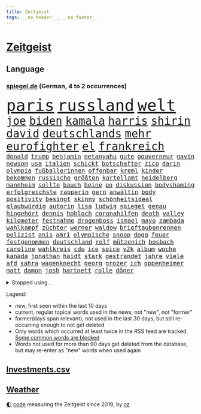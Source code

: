 ```yaml
---
title: Zeitgeist
tags: __no_header__, __no_footer__
---
```


# [Zeitgeist](https://oliz.io/zeitgeist/)

## Language

<h3><a href="https://www.spiegel.de" target="_blank">spiegel.de</a> (German, 4 to 2 occurrences)</h3>
<p style="font-family:monospace">
<span style="font-size:32pt"><a href="news_links.html#paris" class="current">paris</a></span>
<span style="font-size:32pt"><a href="news_links.html#russland" class="current">russland</a></span>
<span style="font-size:32pt"><a href="news_links.html#welt" class="current">welt</a></span>
<br>
<span style="font-size:22pt"><a href="news_links.html#joe" class="current">joe</a></span>
<span style="font-size:22pt"><a href="news_links.html#biden" class="current">biden</a></span>
<span style="font-size:22pt"><a href="news_links.html#kamala" class="current">kamala</a></span>
<span style="font-size:22pt"><a href="news_links.html#harris" class="current">harris</a></span>
<span style="font-size:22pt"><a href="news_links.html#shirin" class="new">shirin</a></span>
<span style="font-size:22pt"><a href="news_links.html#david" class="current">david</a></span>
<span style="font-size:22pt"><a href="news_links.html#deutschlands" class="current">deutschlands</a></span>
<span style="font-size:22pt"><a href="news_links.html#mehr" class="current">mehr</a></span>
<span style="font-size:22pt"><a href="news_links.html#eurofighter" class="current">eurofighter</a></span>
<span style="font-size:22pt"><a href="news_links.html#el" class="current">el</a></span>
<span style="font-size:22pt"><a href="news_links.html#frankreich" class="current">frankreich</a></span>
<br>
<span style="font-size:12pt"><a href="news_links.html#donald" class="current">donald</a></span>
<span style="font-size:12pt"><a href="news_links.html#trump" class="current">trump</a></span>
<span style="font-size:12pt"><a href="news_links.html#benjamin" class="current">benjamin</a></span>
<span style="font-size:12pt"><a href="news_links.html#netanyahu" class="current">netanyahu</a></span>
<span style="font-size:12pt"><a href="news_links.html#gute" class="current">gute</a></span>
<span style="font-size:12pt"><a href="news_links.html#gouverneur" class="current">gouverneur</a></span>
<span style="font-size:12pt"><a href="news_links.html#gavin" class="new">gavin</a></span>
<span style="font-size:12pt"><a href="news_links.html#newsom" class="new">newsom</a></span>
<span style="font-size:12pt"><a href="news_links.html#usa" class="current">usa</a></span>
<span style="font-size:12pt"><a href="news_links.html#italien" class="current">italien</a></span>
<span style="font-size:12pt"><a href="news_links.html#schickt" class="current">schickt</a></span>
<span style="font-size:12pt"><a href="news_links.html#botschafter" class="current">botschafter</a></span>
<span style="font-size:12pt"><a href="news_links.html#zico" class="new">zico</a></span>
<span style="font-size:12pt"><a href="news_links.html#darin" class="current">darin</a></span>
<span style="font-size:12pt"><a href="news_links.html#olympia" class="current">olympia</a></span>
<span style="font-size:12pt"><a href="news_links.html#fußballerinnen" class="current">fußballerinnen</a></span>
<span style="font-size:12pt"><a href="news_links.html#offenbar" class="current">offenbar</a></span>
<span style="font-size:12pt"><a href="news_links.html#kreml" class="current">kreml</a></span>
<span style="font-size:12pt"><a href="news_links.html#kinder" class="current">kinder</a></span>
<span style="font-size:12pt"><a href="news_links.html#bekommen" class="current">bekommen</a></span>
<span style="font-size:12pt"><a href="news_links.html#russische" class="current">russische</a></span>
<span style="font-size:12pt"><a href="news_links.html#größten" class="current">größten</a></span>
<span style="font-size:12pt"><a href="news_links.html#kartellamt" class="current">kartellamt</a></span>
<span style="font-size:12pt"><a href="news_links.html#heidelberg" class="current">heidelberg</a></span>
<span style="font-size:12pt"><a href="news_links.html#mannheim" class="current">mannheim</a></span>
<span style="font-size:12pt"><a href="news_links.html#sollte" class="current">sollte</a></span>
<span style="font-size:12pt"><a href="news_links.html#bauch" class="current">bauch</a></span>
<span style="font-size:12pt"><a href="news_links.html#beine" class="current">beine</a></span>
<span style="font-size:12pt"><a href="news_links.html#po" class="current">po</a></span>
<span style="font-size:12pt"><a href="news_links.html#diskussion" class="current">diskussion</a></span>
<span style="font-size:12pt"><a href="news_links.html#bodyshaming" class="new">bodyshaming</a></span>
<span style="font-size:12pt"><a href="news_links.html#erfolgreichste" class="current">erfolgreichste</a></span>
<span style="font-size:12pt"><a href="news_links.html#rapperin" class="new">rapperin</a></span>
<span style="font-size:12pt"><a href="news_links.html#gern" class="current">gern</a></span>
<span style="font-size:12pt"><a href="news_links.html#anwältin" class="new">anwältin</a></span>
<span style="font-size:12pt"><a href="news_links.html#body" class="new">body</a></span>
<span style="font-size:12pt"><a href="news_links.html#positivity" class="new">positivity</a></span>
<span style="font-size:12pt"><a href="news_links.html#besingt" class="current">besingt</a></span>
<span style="font-size:12pt"><a href="news_links.html#skinny" class="new">skinny</a></span>
<span style="font-size:12pt"><a href="news_links.html#schönheitsideal" class="new">schönheitsideal</a></span>
<span style="font-size:12pt"><a href="news_links.html#glaubwürdig" class="current">glaubwürdig</a></span>
<span style="font-size:12pt"><a href="news_links.html#autorin" class="current">autorin</a></span>
<span style="font-size:12pt"><a href="news_links.html#lisa" class="current">lisa</a></span>
<span style="font-size:12pt"><a href="news_links.html#ludwig" class="new">ludwig</a></span>
<span style="font-size:12pt"><a href="news_links.html#spiegel" class="current">spiegel</a></span>
<span style="font-size:12pt"><a href="news_links.html#genau" class="current">genau</a></span>
<span style="font-size:12pt"><a href="news_links.html#hingehört" class="new">hingehört</a></span>
<span style="font-size:12pt"><a href="news_links.html#dennis" class="current">dennis</a></span>
<span style="font-size:12pt"><a href="news_links.html#hohloch" class="new">hohloch</a></span>
<span style="font-size:12pt"><a href="news_links.html#coronahilfen" class="new">coronahilfen</a></span>
<span style="font-size:12pt"><a href="news_links.html#death" class="current">death</a></span>
<span style="font-size:12pt"><a href="news_links.html#valley" class="new">valley</a></span>
<span style="font-size:12pt"><a href="news_links.html#kilometer" class="current">kilometer</a></span>
<span style="font-size:12pt"><a href="news_links.html#festnahme" class="current">festnahme</a></span>
<span style="font-size:12pt"><a href="news_links.html#drogenboss" class="current">drogenboss</a></span>
<span style="font-size:12pt"><a href="news_links.html#ismael" class="new">ismael</a></span>
<span style="font-size:12pt"><a href="news_links.html#mayo" class="new">mayo</a></span>
<span style="font-size:12pt"><a href="news_links.html#zambada" class="new">zambada</a></span>
<span style="font-size:12pt"><a href="news_links.html#wahlkampf" class="current">wahlkampf</a></span>
<span style="font-size:12pt"><a href="news_links.html#züchter" class="new">züchter</a></span>
<span style="font-size:12pt"><a href="news_links.html#werner" class="current">werner</a></span>
<span style="font-size:12pt"><a href="news_links.html#waldow" class="new">waldow</a></span>
<span style="font-size:12pt"><a href="news_links.html#brieftaubenrennen" class="new">brieftaubenrennen</a></span>
<span style="font-size:12pt"><a href="news_links.html#polizist" class="current">polizist</a></span>
<span style="font-size:12pt"><a href="news_links.html#anis" class="new">anis</a></span>
<span style="font-size:12pt"><a href="news_links.html#amri" class="new">amri</a></span>
<span style="font-size:12pt"><a href="news_links.html#olympische" class="current">olympische</a></span>
<span style="font-size:12pt"><a href="news_links.html#snoop" class="new">snoop</a></span>
<span style="font-size:12pt"><a href="news_links.html#dogg" class="new">dogg</a></span>
<span style="font-size:12pt"><a href="news_links.html#feuer" class="current">feuer</a></span>
<span style="font-size:12pt"><a href="news_links.html#festgenommen" class="current">festgenommen</a></span>
<span style="font-size:12pt"><a href="news_links.html#deutschland" class="current">deutschland</a></span>
<span style="font-size:12pt"><a href="news_links.html#rolf" class="current">rolf</a></span>
<span style="font-size:12pt"><a href="news_links.html#mützenich" class="current">mützenich</a></span>
<span style="font-size:12pt"><a href="news_links.html#bosbach" class="new">bosbach</a></span>
<span style="font-size:12pt"><a href="news_links.html#caroline" class="new">caroline</a></span>
<span style="font-size:12pt"><a href="news_links.html#wahlkreis" class="current">wahlkreis</a></span>
<span style="font-size:12pt"><a href="news_links.html#cdu" class="current">cdu</a></span>
<span style="font-size:12pt"><a href="news_links.html#ice" class="current">ice</a></span>
<span style="font-size:12pt"><a href="news_links.html#spice" class="current">spice</a></span>
<span style="font-size:12pt"><a href="news_links.html#y2k" class="new">y2k</a></span>
<span style="font-size:12pt"><a href="news_links.html#album" class="current">album</a></span>
<span style="font-size:12pt"><a href="news_links.html#woche" class="current">woche</a></span>
<span style="font-size:12pt"><a href="news_links.html#kanada" class="current">kanada</a></span>
<span style="font-size:12pt"><a href="news_links.html#jonathan" class="current">jonathan</a></span>
<span style="font-size:12pt"><a href="news_links.html#haidt" class="current">haidt</a></span>
<span style="font-size:12pt"><a href="news_links.html#stark" class="current">stark</a></span>
<span style="font-size:12pt"><a href="news_links.html#gestrandet" class="current">gestrandet</a></span>
<span style="font-size:12pt"><a href="news_links.html#jahre" class="current">jahre</a></span>
<span style="font-size:12pt"><a href="news_links.html#viele" class="current">viele</a></span>
<span style="font-size:12pt"><a href="news_links.html#afd" class="current">afd</a></span>
<span style="font-size:12pt"><a href="news_links.html#sahra" class="current">sahra</a></span>
<span style="font-size:12pt"><a href="news_links.html#wagenknecht" class="current">wagenknecht</a></span>
<span style="font-size:12pt"><a href="news_links.html#georg" class="current">georg</a></span>
<span style="font-size:12pt"><a href="news_links.html#grozer" class="new">grozer</a></span>
<span style="font-size:12pt"><a href="news_links.html#ich" class="current">ich</a></span>
<span style="font-size:12pt"><a href="news_links.html#oppenheimer" class="new">oppenheimer</a></span>
<span style="font-size:12pt"><a href="news_links.html#matt" class="new">matt</a></span>
<span style="font-size:12pt"><a href="news_links.html#damon" class="new">damon</a></span>
<span style="font-size:12pt"><a href="news_links.html#josh" class="current">josh</a></span>
<span style="font-size:12pt"><a href="news_links.html#hartnett" class="new">hartnett</a></span>
<span style="font-size:12pt"><a href="news_links.html#rolle" class="current">rolle</a></span>
<span style="font-size:12pt"><a href="news_links.html#döner" class="current">döner</a></span>
</p>
<details>
<summary>Stopped using...</summary>
<p class="former" style="font-size:12pt">
elfmeter(1374) funktionieren(1373) gründer(1373) kassiert(1373) arsenal(1372) gewissen(1372) steigende(1372) coronakrise(1371) führerschein(1371) kritisierte(1371) landkreis(1371) strafen(1371) eng(1370) radikal(1370) vergeblich(1370) angeblichen(1369) mittelmeer(1369) parteichef(1369) paul(1369) richten(1369) vermuten(1369) österreichische(1369) überlebte(1369) energien(1368) hinterher(1368) polens(1368) positionen(1368) schiff(1368) betreiber(1367) geflüchteten(1367) ifoinstitut(1367) leipzig(1367) übergeben(1367) aufnahmen(1366) bundesländer(1366) kriminellen(1366) seitdem(1366) senat(1366) 33(1365) 37(1365) angekommen(1365) besiegt(1365) dreimal(1365) eingesetzt(1365) golf(1365) regt(1365) tobt(1365) armut(1364) aufgehoben(1364) beschluss(1364) bitten(1364) dramatisch(1364) freiheit(1364) geburt(1364) generalsekretär(1364) litauen(1364) remis(1364) zurzeit(1364) trennung(1363) drastisch(1362) kämpfe(1362) weltkrieg(1362) teilnehmer(1361) wiederholt(1361) außen(1360) daher(1360) system(1360) außerdem(1359) einreisen(1359) kräftig(1359) oliver(1359) frachter(1358) unglück(1358) beinahe(1357) rassistischen(1357) störung(1357) vorstoß(1357) antisemitismus(1356) gekauft(1356) nutzer(1356) brite(1355) ausgeliefert(1354) gaben(1354) hielten(1354) republik(1354) torhüter(1354) verfolgt(1354) wachstum(1354) wochenlang(1353) änderungen(1353) auflagen(1350) beklagt(1350) 600(1349) aufarbeitung(1349) enge(1348) geprägt(1345) beitrag(1344) holocaust(1344) laufenden(1343) leider(1343) uni(1343) dran(1342) entschuldigung(1339) vorwürfen(1337) konferenz(1335) pleite(1335) uhaft(1329) afrikas(1328) geblieben(1327) dauert(1325) überfordert(1325) erhöhung(1324) herausforderungen(1321) armen(1318) plattform(1315) regelmäßig(1298) sachen(1290) niederländer(1260) anna(1256) estland(1245) lediglich(1155) arbeitsmarkt(1144) 38(1140) cup(1094) jinping(1062) 20000(1056) gestern(1056) jahrzehnt(1051) gewohnt(1042) nachmittag(1039) schlafen(1037) befreiung(1034) hawaii(1034) irritiert(1028) offene(1024) dokumentiert(1016) kursieren(1010) bekräftigt(1006) abkommen(1002) kurze(1000) ampelparteien(984) härte(971) fußballs(966) vatikan(965) akw(953) sank(942) möchten(934) öffentlichrechtlichen(934) bundesinnenministerin(925) bat(919) verringern(908) verkündete(907) explosionen(900) spaltung(896) afrikanischen(888) gezwungen(888) lohnen(883) verwaltung(872) samt(867) gelöst(854) künstlerin(840) gefangenschaft(839) dilemma(828) günstige(828) besetzten(826) durchsuchen(817) klopp(803) perfekte(800) hammer(797) unterlag(793) chefs(775) stockholm(768) ulrich(768) galten(765) veröffentlichen(753) unentschieden(750) osnabrück(748) erntet(738) erlegen(733) folgten(727) rettungsaktion(725) islamisten(722) toilette(714) zivile(707) einladung(693) nackt(674) machtmissbrauch(670) juristische(656) irland(651) eingriff(650) wohnungsbau(634) parallel(616) verehrt(616) uskonzern(615) digital(605) redet(602) wirtschaftliche(600) staates(598) einstige(597) ig(597) testet(596) pop(592) technische(589) familiennewsletter(582) wechselte(582) steigern(581) kieler(568) rekordhoch(567) leblos(566) verwendet(564) legendäre(561) reichsbürger(560) ussängerin(551) erleidet(546) christdemokraten(540) c(537) initiative(535) rauchen(533) fahrbahn(531) liebt(529) übers(527) jäger(520) verschleppt(519) richtigen(515) angemeldet(513) panik(512) anzeigen(510) außergewöhnlich(501) merklich(497) gedanken(496) wendepunkt(490) gala(489) 15jähriger(488) kassen(487) ungeklärt(482) ferrari(477) erfolgen(475) asylpolitik(472) genaue(470) baugenehmigungen(466) fluggesellschaften(458) dringt(455) staatsbürger(449) härtere(447) alarmbereitschaft(445) urlauber(444) horror(440) ikone(439) vollem(433) 15jährige(426) strompreise(425) rechtskräftig(423) filmbranche(422) florenz(422) erregt(421) südkoreas(420) gegnern(418) infolge(414) iphones(412) naturschutz(407) ausschließen(405) einwanderung(405) treu(399) indischer(395) 77(389) defensive(386) einzigen(383) stellvertretende(378) stellenabbau(370) luka(369) beschloss(365) csuchef(365) travis(365) gerichts(364) surfen(356) einzuführen(355) lagen(355) bewaffnete(354) vormittag(354) durchschnitt(353) football(353) varianten(350) islamistische(348) mancher(347) antwortet(346) brutaler(346) teuerste(345) britney(344) spears(344) runden(343) bemerkenswert(342) margot(340) kindesmissbrauch(334) verglichen(330) debütant(329) hartes(327) wolff(326) schrecklichen(324) verkehrsunfall(324) bestens(323) afdchef(321) samstagabend(321) sichergestellt(321) trendwende(319) jüdisches(318) us(317) 03(316) tisch(315) spanischer(312) astronomen(311) kabine(311) year(310) zypern(310) ködern(308) bbc(306) elektroauto(304) mittelfeld(304) harald(303) harmlos(303) rückenschmerzen(303) besserung(299) 12000(298) heutzutage(296) wehrpflicht(296) glänzt(293) toptalent(293) appellieren(292) sicherheitslage(291) ständige(291) rage(290) herbert(289) noten(289) holocaustüberlebende(288) antisemitischer(287) getöteter(287) massenproteste(287) verliebt(287) einander(286) singen(286) sanitäter(285) unschuldig(285) rief(283) verheiratet(282) rekordzahl(281) verdrängt(281) duo(280) eustaaten(280) fracht(277) historikerin(276) kelce(273) tabellenführung(273) flüchtig(270) würgen(268) beschießen(267) tanzen(267) höchster(266) streifenwagen(266) versuche(266) kriegen(264) leistete(259) schmerzen(258) wenden(258) überraschende(258) migrationshintergrund(257) kundgebung(256) mohammadi(256) wild(250) bezahlkarte(248) schwaben(247) tipp(245) mangelt(243) flensburg(242) fdppolitikerin(241) warnstreik(240) perry(239) unrwa(239) crown(238) topmanager(238) unterschätzt(238) doppelter(235) 29jähriger(234) veränderung(234) ausschlussverfahren(232) torjäger(232) ukrainehilfe(231) erfolgsserie(230) turnieren(230) ampelpartner(229) gibt’s(229) netflixserie(229) student(229) thailändische(229) eigenem(228) hast(227) benedikt(224) kündigungen(224) besorgniserregend(220) stanley(218) golden(217) robbie(215) ausgleich(214) argentinischen(213) unruhen(213) zweikampf(213) ausgenommen(212) erfinder(208) zielen(207) flugreisende(205) erfolgserlebnis(204) erfuhr(202) eingezogen(201) natopartnern(200) gleichgeschlechtliche(199) füllen(197) stromausfall(197) umfangreiche(197) verstößt(197) ermittlungsverfahren(196) inspirieren(196) versteht(196) österreicher(195) grant(194) aktiviert(192) geschützt(192) 28(191) gebrannt(190) hungern(190) on(190) platzen(190) therapien(190) verfügt(189) anwendung(188) heer(188) rammte(187) spiegelkorrespondentin(184) 1997(183) dreistelligen(183) brandenburgischen(182) schröders(182) unbestimmte(181) haftanstalt(180) kinderpornografie(180) rutscht(179) triumphieren(179) sendet(176) arbeitsminister(174) trotzt(174) rekordniveau(173) 1980(171) ehren(171) niedersachsens(170) stromausfälle(170) elisabeth(169) prozessbeginn(169) single(169) ausgang(168) benötigte(168) mona(168) privates(168) ausgrenzung(167) gepäck(167) zeitenwende(167) protestierende(166) sommermärchen(166) sony(166) kapitulation(165) kinos(165) teamchef(165) alarmierte(164) sinkflug(163) zugunglück(163) zweifache(163) fehlenden(162) mehrjährige(162) milch(162) marlene(161) allgegenwärtig(160) erhöhte(160) holten(160) gegenmaßnahmen(159) gestalt(159) piloten(157) leichnam(156) sophie(156) go(154) demonstrierten(153) great(153) korallenriffe(153) lamar(153) aufgespürt(151) grausamen(151) bunte(150) populisten(149) rod(149) wille(149) geschichtsbücher(148) philippe(148) ausländischer(147) gegenentwurf(147) ios(147) riefen(147) unterrichtet(147) bitcoins(146) deutschem(146) gerügt(146) anonymer(145) justin(145) meeresgrund(145) zentral(145) 4000(144) verbringen(144) verknüpft(144) ablenkungsmanöver(143) minderjährigen(143) styles(143) regimekritischen(142) einsehen(140) landtagswahl(140) missachtet(140) bildungssystem(139) bundesstraße(139) verschwindet(139) wangerooge(139) zerlegt(139) fraglich(138) lösten(138) rettungskräften(138) duellieren(137) hard(136) widerstände(136) benennen(135) günter(135) korruptionsvorwürfen(135) kostüm(135) oleksandr(135) augenzeugen(134) unmöglich(134) kartenzahlung(132) 450(131) mitspieler(131) starkoch(131) horten(130) handlungen(129) insolvenzen(129) mccartney(129) revolutionsgericht(129) 35jährige(128) selbstverständlich(128) verhältnismäßig(128) apples(127) gewalttat(127) kw(127) labourpartei(127) haustür(126) intensive(126) lea(126) seltsamen(126) sumoringer(126) unangenehme(126) bluttat(125) umweltministerium(125) masse(124) wildtiere(124) vergleichbar(122) beruflich(120) hafens(119) jacht(119) photographer(119) dublin(118) havarie(118) major(118) muslimischen(118) gegenstand(117) gerührt(117) strafrecht(117) tschetschenien(117) cook(116) höchstens(116) vergehens(116) ablösen(114) argumentierte(114) episode(114) hörte(114) sainz(114) verurteilter(114) altersvorsorge(113) bundesamtes(113) laufnewsletter(113) bestandsaufnahme(112) insider(112) ipads(112) raste(112) arbeitsbedingungen(111) douglas(110) erkämpft(110) mad(110) verachtung(110) 2003(109) alleinerziehende(109) marschiert(109) tschechiens(109) aufgelegt(108) mitgründer(108) schnellste(107) sexismus(107) brust(106) thailänder(106) untätigkeit(106) vorlage(106) abgebrannt(105) irischen(105) kommentierte(105) oscarpreisträger(105) vermont(105) applaus(104) flüchtlingen(104) kriminalpolizei(104) siri(104) gordon(103) vielfach(103) dokumentation(102) katie(102) lärm(102) seeweg(102) zaubert(102) dominik(101) gebunden(101) traumtor(101) beier(100) flirten(100) footballstar(100) probefahrt(100) bestanden(98) gartenkolumne(98) großstädte(98) kasia(98) lenhardt(98) organspende(98) wettbewerbsfähigkeit(98) wurm(98) paket(97) protestcamp(97) schick(97) strafrechts(97) studien(97) wolken(97) abschrecken(96) bedingung(96) drosten(95) ermutigt(95) ernannt(95) heimeuropameisterschaft(95) rekorde(95) usfernsehen(95) 105(94) bürgerkrieg(94) forum(94) schlüsse(94) unseres(94) verschütteten(94) schämen(93) unfällen(93) 44(92) achtjähriger(92) brachen(92) geburtenrate(92) neoliberalen(92) patzt(92) klimafonds(91) knall(91) leidenschaft(91) motor(91) zulegen(91) afghanische(90) angetan(90) anwälten(90) erfrischend(90) irrtum(90) assistentin(89) bierhoff(89) brillierte(89) videoclip(89) arbeitszeit(88) baerbocks(88) empfehlenswert(88) eroller(88) gezeichnet(88) kahn(88) stop(88) benachbarten(87) flugbetrieb(87) medizinstudium(87) mitfavorit(87) mobben(87) oxford(87) treibstoff(87) absichern(86) dementsprechend(86) dfbtrikot(86) gewertet(86) kirchen(86) memoir(86) scham(86) tschechische(86) blendend(85) einberufen(85) frauenfußball(85) herausgesucht(85) konjunkturprognose(85) maryland(85) miniwachstum(85) roy(85) schwiegervater(85) techniken(85) packten(84) erholen(83) grandiosen(83) guillaume(83) millionenverlust(83) zermatt(83) ärztinnen(83) 17jährigen(82) anhäufen(82) anschläge(82) frische(82) heilt(82) jk(82) potterautorin(82) rowling(82) saharastaub(82) verzerrt(82) baldige(81) bart(81) filmindustrie(81) friedländer(81) initiativen(81) kurdischen(81) streckt(81) verlobung(81) alleinsein(80) anspielungen(80) aufbau(80) beunruhigend(80) entzündete(80) fatale(80) genf(80) großartig(80) narges(80) purem(80) serienkiller(80) akteure(79) eike(79) einlenken(79) einschränken(79) feigen(79) jerry(79) kürzen(79) szenarien(79) unfreiwillig(79) begünstigt(78) geldautomaten(78) kinderbücher(78) lebensabend(78) södolf(78) süditalien(78) begegnungen(77) prokopenko(77) furioses(76) lehrte(76) mariupol(76) schleifte(76) spioniert(76) tui(76) zuwachs(76) behoben(75) eukommissarin(75) quält(75) suchtkranke(75) 34jährige(74) bizarr(74) mcdonald’s(74) möller(74) tornados(74) usfinanzministerin(74) veruntreut(74) yellen(74) zeilen(74) arbeitsunfall(73) füchse(73) joker(73) kooperativ(73) parteispitze(73) porzellan(73) psychiatrie(73) psychiatrisches(73) trank(73) worüber(73) bordeaux(72) mischt(72) unterstützte(72) verfassungsschützer(72) ablauf(71) beeren(71) beitragen(71) morgan(71) russ(71) weigerten(71) zugeschlagen(71) 1987(70) aufgebrochen(70) bruno(70) erliegt(70) hauskauf(70) oleksij(70) prämien(70) schmerzmittel(70) signagründer(70) effizienz(69) immobilienkauf(69) spiegelspitzengespräch(69) verteidigte(69) baseballstar(68) chinareise(68) flüssen(68) handelsstreit(68) herd(68) kämpften(68) nehammer(68) abbekommen(67) bestritt(67) hollywoodgrößen(67) islam(67) psychotherapeutin(67) steiermark(67) verschlossenen(67) abgeschaltet(66) bruch(66) einzuschränken(66) inbegriff(66) kryptowährung(66) sphären(66) unbekannt(66) überschwänglich(66) durchquert(65) gebäudes(65) lebensgrundlage(65) publikums(65) unterhält(65) virologe(65) wovor(65) övp(65) integrieren(64) konfrontation(64) milliardärin(64) perioden(64) ramsay(64) verbessert(64) ü70(64) axt(63) europäischer(63) gekippt(63) iphonekonzern(63) kundschaft(63) liebeserklärung(63) mclarenpilot(63) mecklenburgischen(63) pazifikinsel(63) revolutioniert(63) starspieler(63) verschuldung(63) bewährte(62) fossiler(62) gender(62) kehren(62) rängen(62) toto(62) wohnungslose(62) afdlandrat(61) dunkelziffer(61) sesselmann(61) festgefahren(60) finanzkriminalität(60) heiße(60) schriftstellerverbands(60) unterschätzte(60) vertreibt(60) ölexporte(60) 157(59) erwogen(59) grevesmühlen(59) menstar(59) salehi(59) siemens(59) steigert(59) toomaj(59) versicherungen(59) 145(58) ecken(58) gesellen(58) leitete(58) problematisch(58) sonnensystems(58) ausgepackt(57) defizite(57) entmutigen(57) europäisches(57) hauptdarsteller(57) marvin(57) wahlschlappe(57) wandte(57) enthüllungen(56) rtvs(56) stinkende(56) typisches(56) usunis(56) vermitteln(56) wundern(56) öffentlichrechtliche(56) überflutete(56) bluthund(55) getrübt(55) havarien(55) kadyrow(55) naruhito(55) propalästinensisches(55) ramsan(55) tank(55) tschetschenenführer(55) zuzutrauen(55) drittstaaten(54) erektionsstörungen(54) g(54) kalifat(54) kohls(54) sechsjährigen(54) streumunition(54) 1988(53) beheben(53) erdabgewandten(53) erdabgewandter(53) eugesetz(53) rosen(53) wasserfälle(53) bahnstreiks(52) friedenskonferenz(52) goldener(52) kigeneriert(52) lilly(52) mix(52) schulleitung(52) verschärfung(52) autonomes(51) erarbeitet(51) haare(51) leclerc(51) mister(51) polizeiangaben(51) reichsbürgerprozess(51) schärferes(51) streams(51) tierschutz(51) unbeantwortet(51) brennpunkt(50) darzustellen(50) erkennbar(50) erzwingen(50) lautstärke(50) planten(50) städtetag(50) ultrarechte(50) verletzen(50) bahnhofs(49) freeman(49) gab’s(49) gehackt(49) kerstin(49) krankenhausreif(49) niemandem(49) tagelangem(49) aufrüstung(48) baumängeln(48) berlinlichtenberg(48) konsequente(48) seenotretter(48) stromtrassen(48) unterschiedlicher(48) vertraut(48) alleinerziehenden(47) barbra(47) losgegangen(47) nachrufe(47) rowlings(47) streisand(47) unangemessene(47) afrikanische(46) brüche(46) entwirft(46) hörbücher(46) quadratmeter(46) somit(46) typischen(46) zusammenarbeiten(46) bundesligaprofi(45) drake(45) kendrick(45) optimale(45) rocky(45) ankommende(44) radfahren(44) rosa(44) toxisch(44) trashtv(44) unverantwortlich(44) zwingend(44) 53jährige(43) 66(43) aufwendig(43) berlinmoabit(43) bilden(43) griechischen(43) häuft(43) saugt(43) sprengen(43) cduinnenminister(42) digitalkonzerne(42) familienpodcast(42) heidenreichs(42) protein(42) streamer(42) beherrschen(41) brandgefahr(41) happy(41) macs(41) neukaledonien(41) plünderungen(41) republikanerin(41) verschwundenem(41) weicht(41) 1996(40) babbel(40) bestellte(40) datenschutz(40) eishockeystar(40) fähren(40) lebensraum(40) radikaler(40) überraschungsauftritt(40) anlocken(39) deportation(39) futter(39) plädoyer(39) tinder(39) vatertag(39) eröffnungsspiel(38) führungstreffer(38) leopard2panzer(38) nhl(38) retourkutsche(38) seriöse(38) siege(38) tomatensauce(38) buhrufen(37) fu(37) wandern(37) überseegebiet(37) bildungsungerechtigkeit(36) für(36) spielzeit(36) 1800(35) albanien(35) association(35) comebacks(35) ereignisse(35) fälschungen(35) griechische(35) klimawandels(35) schoigu(35) staatsbesuch(35) tennet(35) toilettengang(35) besteigt(34) digitalwährung(34) kampfansage(34) sonderzölle(34) ussoldat(34) 89jährige(33) abneigung(33) erahnen(33) fritzl(33) kolonialen(33) normaler(33) quatsch(33) sandy(33) sexualstraftäter(33) socialmediastar(33) zelebriert(33) anhaltenden(32) beeinträchtigt(32) befreiten(32) jahrhunderten(32) kürzung(32) rettungsteams(32) scharfen(32) traurige(32) women(32) bedrohte(31) führer(31) kriegskabinett(31) reeperbahn(31) wunderbar(31) alkoholisiert(30) appellierte(30) ausschließlich(30) d'agostino(30) heiner(30) konzernchefs(30) saurier(30) spazieren(30) 23jähriger(29) beißen(29) erlöste(29) erntehelfer(29) europawahlkampf(29) gantz(29) reichsbürgergruppe(29) abdankung(28) bestsellerautorin(28) diebstahls(28) einzustellen(28) fluch(28) fußballtrainer(28) golfprofi(28) hergang(28) kindersitze(28) klammen(28) überwindung(28) beeindrucken(27) datingplattform(27) erdrutsches(27) lesben(27) militäraktion(27) staatsbürgerschaft(27) syltvideo(27) trinkgeld(27) verbrennungsmotors(27) freundliches(26) künstliches(26) liebende(26) misserfolge(26) monteur(26) philharmoniker(26) unfalls(26) wackeln(26) wertvollste(26) food(25) linkenpolitikerin(25) logo(25) nahelegen(25) schutzsuchenden(25) verbringt(25) chang'e6(24) foster(24) jodie(24) redaktion(24) rheinlandpfälzischen(24) schauspielerei(24) shania(24) spielklasse(24) twain(24) ausgebuht(23) billboard(23) chirurgie(23) einzelkritik(23) fremdelt(23) vereint(23) verspätet(23) zurücktreten(23) angelina(22) brad(22) damalige(22) elektrofahrzeuge(22) intensiver(22) jolie(22) mitleid(22) pitt(22) popqueen(22) traurigen(22) wehrhaft(22) zusammenhängt(22) bestohlen(21) lockte(21) verheerender(21) einreiseverbot(20) köster(20) maier(20) nachtzug(20) nachtzüge(20) rechtspopulist(20) axel(19) diskret(19) fernseher(19) lohn(19) stadiondach(19) 128(18) benny(18) gegnerin(18) leeren(18) stream(18) gefangen(17) indische(17) länderspiel(17) youtuber(17) achte(16) brüllten(16) camilla(16) knast(16) konzertbesucher(16) lewandowski(16) usstreitkräfte(16) versunken(16) anfragen(15) atem(15) auktionshaus(15) füllkrug(15) koma(15) naomi(15) niclas(15) trumpverbündete(15) verabschiedete(15) vernehmungsfähig(15) aufwendigen(14) elementarschäden(14) kommunal(14) pflichtversicherung(14) schockierend(14) spiegelbildungsnewsletter(14) städtetrip(14) 1960(13) geiselnehmer(13) l(13) beliebten(12) finalserie(12) reihen(12) reisetipps(12) schädliche(12) ingolstadt(11) kleinstparteien(11)
</p>
</details>
<p>Legend:
<ul>
<li><span class="new">new</span>, first seen within the last 10 days</li>
<li><span class="current">current</span>, regular topical words used in the news, not "new", not "former"</li>
<li><span class="former">former(days span relevant)</span>, not used in the last 30 days, but still re-occurring enough to not get deleted</li>
<li>Only words which occurred at least twice in the RSS feed are tracked. <a href="language/filters.py">Some common words are blocked</a></li>
<li>Words not used for more than 90 days get deleted from the database, but may re-enter as "new" words when used again</li>
</ul>
</p>

## [Investments](investments.html)[.csv](investments.csv)

## [Weather](weather.html)

<footer>
<a href="javascript:toggleTheme()" class="nav">🌓</a>
<a href="https://github.com/ooz/zeitgeist">code</a> measuring the Zeitgeist since 2019, by <a href="https://oliz.io">oz</a>
</footer>
